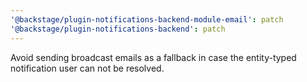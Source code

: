 ```yaml
---
'@backstage/plugin-notifications-backend-module-email': patch
'@backstage/plugin-notifications-backend': patch
---
```


Avoid sending broadcast emails as a fallback in case the entity-typed notification user can not be resolved.
